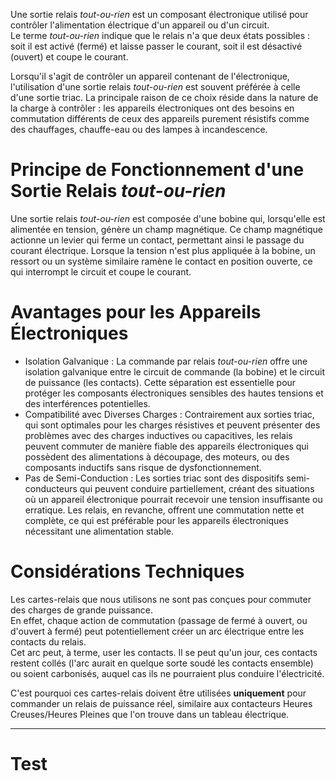 Une sortie relais *tout-ou-rien* est un composant électronique utilisé pour contrôler l'alimentation électrique d'un appareil ou d'un circuit.  
Le terme *tout-ou-rien* indique que le relais n'a que deux états possibles : soit il est activé (fermé) et laisse passer le courant, soit il est désactivé (ouvert) et coupe le courant.

Lorsqu'il s'agit de contrôler un appareil contenant de l'électronique, l'utilisation d'une sortie relais *tout-ou-rien* est souvent préférée à celle d'une sortie triac. La principale raison de ce choix réside dans la nature de la charge à contrôler : les appareils électroniques ont des besoins en commutation différents de ceux des appareils purement résistifs comme des chauffages, chauffe-eau ou des lampes à incandescence.

# Principe de Fonctionnement d'une Sortie Relais *tout-ou-rien*

Une sortie relais *tout-ou-rien* est composée d'une bobine qui, lorsqu'elle est alimentée en tension, génère un champ magnétique. Ce champ magnétique actionne un levier qui ferme un contact, permettant ainsi le passage du courant électrique. Lorsque la tension n'est plus appliquée à la bobine, un ressort ou un système similaire ramène le contact en position ouverte, ce qui interrompt le circuit et coupe le courant.

# Avantages pour les Appareils Électroniques
- Isolation Galvanique : La commande par relais *tout-ou-rien* offre une isolation galvanique entre le circuit de commande (la bobine) et le circuit de puissance (les contacts). Cette séparation est essentielle pour protéger les composants électroniques sensibles des hautes tensions et des interférences potentielles.
- Compatibilité avec Diverses Charges : Contrairement aux sorties triac, qui sont optimales pour les charges résistives et peuvent présenter des problèmes avec des charges inductives ou capacitives, les relais peuvent commuter de manière fiable des appareils électroniques qui possèdent des alimentations à découpage, des moteurs, ou des composants inductifs sans risque de dysfonctionnement.
- Pas de Semi-Conduction : Les sorties triac sont des dispositifs semi-conducteurs qui peuvent conduire partiellement, créant des situations où un appareil électronique pourrait recevoir une tension insuffisante ou erratique. Les relais, en revanche, offrent une commutation nette et complète, ce qui est préférable pour les appareils électroniques nécessitant une alimentation stable.

# Considérations Techniques
Les cartes-relais que nous utilisons ne sont pas conçues pour commuter des charges de grande puissance.  
En effet, chaque action de commutation (passage de fermé à ouvert, ou d'ouvert à fermé) peut potentiellement créer un arc électrique entre les contacts du relais.  
Cet arc peut, à terme, user les contacts. Il se peut qu'un jour, ces contacts restent collés (l'arc aurait en quelque sorte soudé les contacts ensemble) ou soient carbonisés, auquel cas ils ne pourraient plus conduire l'électricité.

C'est pourquoi ces cartes-relais doivent être utilisées **uniquement** pour commander un relais de puissance réel, similaire aux contacteurs Heures Creuses/Heures Pleines que l'on trouve dans un tableau électrique.

---
# Test
